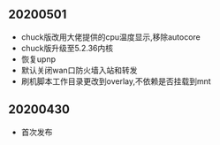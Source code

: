 ## 20200501
* chuck版改用大佬提供的cpu温度显示,移除autocore
* chuck版升级至5.2.36内核
* 恢复upnp
* 默认关闭wan口防火墙入站和转发
* 刷机脚本工作目录更改到overlay,不依赖是否挂载到mnt

## 20200430
* 首次发布
